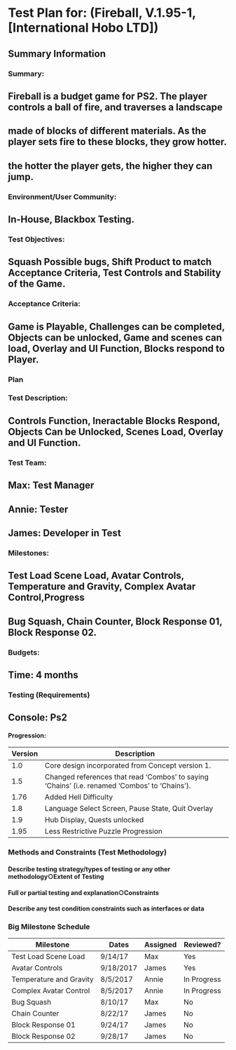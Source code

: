 
# Test Plan for: (Fireball, V.1.95-1, [International Hobo LTD])

## Summary Information
### Summary:
## Fireball is a budget game for PS2. The player controls a ball of fire, and traverses a landscape 
## made of blocks of different materials. As the player sets fire to these blocks, they grow hotter.
## the hotter the player gets, the higher they can jump.

### Environment/User Community: 
## In-House, Blackbox Testing.

### Test Objectives:
## Squash Possible bugs, Shift Product to match Acceptance Criteria, Test Controls and Stability of the Game. 

### Acceptance Criteria:
## Game is Playable, Challenges can be completed, Objects can be unlocked, Game and scenes can load, Overlay and UI Function, Blocks respond to Player. 
####
### Plan
### Test Description:
## Controls Function, Ineractable Blocks Respond, Objects Can be Unlocked, Scenes Load, Overlay and UI Function. 

### Test Team:
## Max: Test Manager
## Annie: Tester
## James: Developer in Test

### Milestones:
## Test Load Scene Load, Avatar Controls, Temperature and Gravity, Complex Avatar Control,Progress
## Bug Squash, Chain Counter, Block Response 01, Block Response 02.

### Budgets:
## Time: 4 months

### Testing (Requirements)
## Console: Ps2
#### Progression:
Version | Description 
------------ | ------------- 
1.0 | Core design incorporated from Concept version 1.
1.5 | Changed references that read ‘Combos’ to saying ‘Chains’ (i.e. renamed ‘Combos’ to ‘Chains’).
1.76 | Added Hell Difficulty
1.8 | Language Select Screen, Pause State, Quit Overlay
1.9 | Hub Display, Quests unlocked
1.95 | Less Restrictive Puzzle Progression

### Methods and Constraints (Test Methodology)
#### Describe testing strategy/types of testing or any other methodology○Extent of Testing
#### Full or partial testing and explanation○Constraints
#### Describe any test condition constraints such as interfaces or data


### Big Milestone Schedule

Milestone | Dates | Assigned | Reviewed?
------------ | ------------- | ------------- | -------------
Test Load Scene Load | 9/14/17 | Max | Yes
Avatar Controls | 9/18/2017 | James | Yes
Temperature and Gravity | 8/5/2017 | Annie | In Progress
Complex Avatar Control | 8/5/2017 | Annie | In Progress
Bug Squash | 8/10/17 | Max | No
Chain Counter | 8/22/17 | James | No
Block Response 01 | 9/24/17| James | No
Block Response 02 | 9/28/17| James | No


